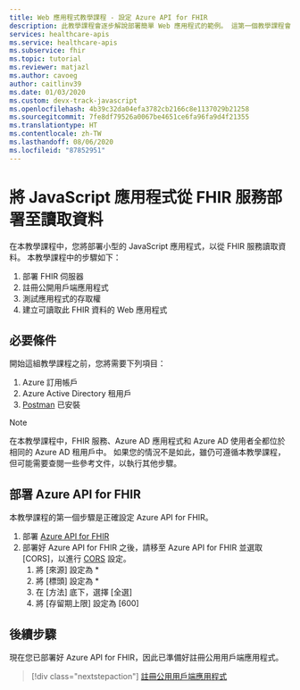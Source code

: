 ```yaml
---
title: Web 應用程式教學課程 - 設定 Azure API for FHIR
description: 此教學課程會逐步解說部署簡單 Web 應用程式的範例。 這第一個教學課程會說明 Azure API for FHIR 的必要條件和部署
services: healthcare-apis
ms.service: healthcare-apis
ms.subservice: fhir
ms.topic: tutorial
ms.reviewer: matjazl
ms.author: cavoeg
author: caitlinv39
ms.date: 01/03/2020
ms.custom: devx-track-javascript
ms.openlocfilehash: 4b39c32da04efa3782cb2166c8e1137029b21258
ms.sourcegitcommit: 7fe8df79526a0067be4651ce6fa96fa9d4f21355
ms.translationtype: HT
ms.contentlocale: zh-TW
ms.lasthandoff: 08/06/2020
ms.locfileid: "87852951"
---
```

# <a name="deploy-javascript-app-to-read-data-from-fhir-service"></a>將 JavaScript 應用程式從 FHIR 服務部署至讀取資料
在本教學課程中，您將部署小型的 JavaScript 應用程式，以從 FHIR 服務讀取資料。 本教學課程中的步驟如下：
1. 部署 FHIR 伺服器
1. 註冊公開用戶端應用程式
1. 測試應用程式的存取權
1. 建立可讀取此 FHIR 資料的 Web 應用程式

## <a name="prerequisites"></a>必要條件
開始這組教學課程之前，您將需要下列項目：
1. Azure 訂用帳戶
1. Azure Active Directory 租用戶
1. [Postman](https://www.getpostman.com/) 已安裝

> [!NOTE]
> 在本教學課程中，FHIR 服務、Azure AD 應用程式和 Azure AD 使用者全都位於相同的 Azure AD 租用戶中。 如果您的情況不是如此，雖仍可遵循本教學課程，但可能需要查閱一些參考文件，以執行其他步驟。

## <a name="deploy-azure-api-for-fhir"></a>部署 Azure API for FHIR
本教學課程的第一個步驟是正確設定 Azure API for FHIR。

1. 部署 [Azure API for FHIR](fhir-paas-portal-quickstart.md)
1. 部署好 Azure API for FHIR 之後，請移至 Azure API for FHIR 並選取 [CORS]，以進行 [CORS](configure-cross-origin-resource-sharing.md) 設定。 
    1. 將 [來源] 設定為 *
    1. 將 [標頭] 設定為 *
    1. 在 [方法] 底下，選擇 [全選]
    1. 將 [存留期上限] 設定為 [600]

## <a name="next-steps"></a>後續步驟
現在您已部署好 Azure API for FHIR，因此已準備好註冊公用用戶端應用程式。

>[!div class="nextstepaction"]
>[註冊公用用戶端應用程式](tutorial-web-app-public-app-reg.md)
